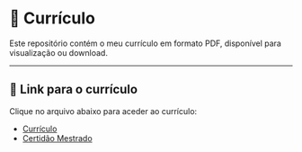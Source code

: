 # 📄 Currículo  

Este repositório contém o meu currículo em formato PDF, disponível para visualização ou download.   

---

## 🚀 Link para o currículo

Clique no arquivo abaixo para aceder ao currículo:

- [Currículo](./Resume_DiogoSalgado.pdf)
- [Certidão Mestrado](./Master's_degree_certificate.PDF)
